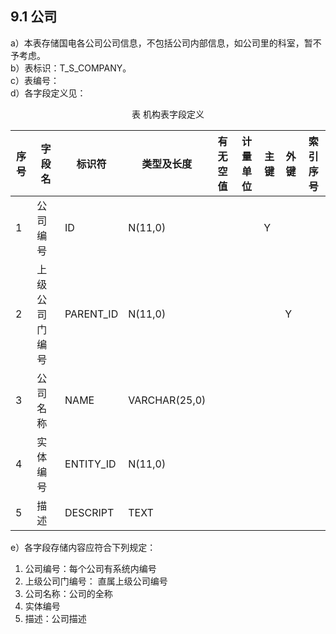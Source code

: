 ## 9.1	公司
a）本表存储国电各公司公司信息，不包括公司内部信息，如公司里的科室，暂不予考虑。<br>
b）表标识：T_S_COMPANY。<br>
c）表编号：<br>
d）各字段定义见：<br>
<center>表  机构表字段定义</center>

|序号|	字段名	|标识符	|类型及长度|	有无空值	|计量单位|	主键|	外键	|索引序号|
|----|----|-----|----|------|----|-----|----|----|
|1	|公司编号	|ID	|N(11,0)|		||	Y	|	||
|2	|上级公司门编号	|PARENT_ID	|N(11,0)	|		|||	Y||
|3	|公司名称	|NAME	|VARCHAR(25,0)|			|||||		
|4	|实体编号	|ENTITY_ID	|N(11,0)	|			||||||			
|5	|描述	|DESCRIPT	|TEXT	|			||||||

e）各字段存储内容应符合下列规定：<br>
1) 公司编号：每个公司有系统内编号<br>
2) 上级公司门编号： 直属上级公司编号<br>
3) 公司名称：公司的全称<br>
4) 实体编号<br>
5) 描述：公司描述<br>
